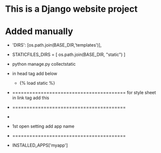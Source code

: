 # This is a Django website  project 
# Added manually
  * 'DIRS': [os.path.join(BASE_DIR,'templates')],
  
  * STATICFILES_DIRS = [ os.path.join(BASE_DIR, "static") ]
  
  * python manage.py collectstatic
  * in head tag add below 
    * {% load static %}
* ========================================
	for style sheet in link tag add this 
* ========================================
* <link rel="stylesheet" type="text/css" href="{% static 'style.css' %}">
* 1st open setting add app name 
* ========================================
* INSTALLED_APPS['myapp']


